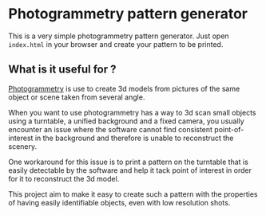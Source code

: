 # Photogrammetry pattern generator

This is a very simple photogrammetry pattern generator. Just open `index.html` in your browser and create your pattern to be printed.

## What is it useful for ?

[Photogrammetry](https://en.wikipedia.org/wiki/Photogrammetry) is use to create 3d models from pictures of the same object or scene taken from several angle.

When you want to use photogrammetry has a way to 3d scan small objects using a turntable, a unified background and a fixed camera, you usually encounter an issue where the software cannot find consistent point-of-interest in the background and therefore is unable to reconstruct the scenery.

One workaround for this issue is to print a pattern on the turntable that is easily detectable by the software and help it tack point of interest in order for it to reconstruct the 3d model.

This project aim to make it easy to create such a pattern with the properties of having easily identifiable objects, even with low resolution shots.
